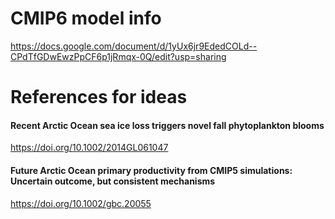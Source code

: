 # CMIP6 model info

https://docs.google.com/document/d/1yUx6jr9EdedCOLd--CPdTfGDwEwzPpCF6p1jRmqx-0Q/edit?usp=sharing

# References for ideas

#### Recent Arctic Ocean sea ice loss triggers novel fall phytoplankton blooms
https://doi.org/10.1002/2014GL061047

#### Future Arctic Ocean primary productivity from CMIP5 simulations: Uncertain outcome, but consistent mechanisms
https://doi.org/10.1002/gbc.20055